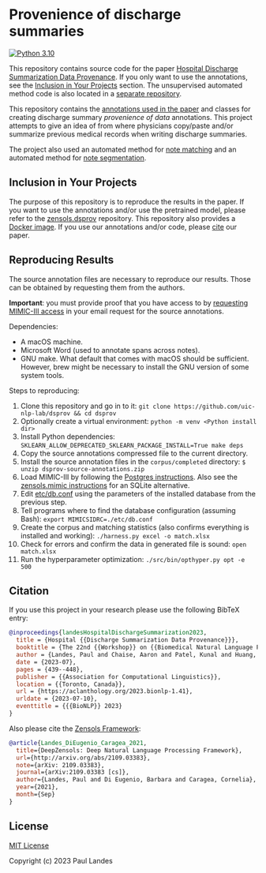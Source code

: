 # Provenience of discharge summaries

[![Python 3.10][python310-badge]][python310-link]

This repository contains source code for the paper [Hospital Discharge
Summarization Data Provenance](https://aclanthology.org/2023.bionlp-1.41/).  If
you only want to use the annotations, see the [Inclusion in Your
Projects](#inclusion-in-your-projects) section.  The unsupervised automated
method code is also located in a [separate
repository](https://github.com/plandes/spanmatch).

This repository contains the [annotations used in the
paper](dist/dsprov-annotations.json) and classes for creating discharge summary
*provenience of data* annotations.  This project attempts to give an idea of
from where physicians copy/paste and/or summarize previous medical records when
writing discharge summaries.

The project also used an automated method for [note
matching](https://github.com/plandes/spanmatch) and an automated method for
[note segmentation](https://github.com/uic-nlp-lab/medsecid).


## Inclusion in Your Projects

The purpose of this repository is to reproduce the results in the paper. If you
want to use the annotations and/or use the pretrained model, please refer to
the [zensols.dsprov] repository.  This repository also provides a [Docker
image](https://github.com/plandes/dsprov#docker).  If you use our annotations
and/or code, please [cite](#citation) our paper.


## Reproducing Results

The source annotation files are necessary to reproduce our results.  Those can
be obtained by requesting them from the authors.

**Important**: you must provide proof that you have access to by [requesting
MIMIC-III access](https://mimic.mit.edu/docs/gettingstarted/) in your email
request for the source annotations.

Dependencies:

* A macOS machine.
* Microsoft Word (used to annotate spans across notes).
* GNU make.  What default that comes with macOS should be sufficient.  However,
  brew might be necessary to install the GNU version of some system tools.

Steps to reproducing:

1. Clone this repository and go in to it:
   `git clone https://github.com/uic-nlp-lab/dsprov && cd dsprov`
1. Optionally create a virtual environment: `python -m venv <Python install dir>`
1. Install Python dependencies: `SKLEARN_ALLOW_DEPRECATED_SKLEARN_PACKAGE_INSTALL=True make deps`
1. Copy the source annotations compressed file to the current directory.
1. Install the source annotation files in the `corpus/completed` directory:
   `$ unzip dsprov-source-annotations.zip`
1. Load MIMIC-III by following the [Postgres instructions].  Also see the
   [zensols.mimic instructions](https://github.com/plandes/mimic#installation)
   for an SQLite alternative.
1. Edit [etc/db.conf](etc/db.conf) using the parameters of the installed
   database from the previous step.
1. Tell programs where to find the database configuration (assuming Bash):
   `export MIMICSIDRC=./etc/db.conf`
1. Create the corpus and matching statistics (also confirms everything is
   installed and working): `./harness.py excel -o match.xlsx`
1. Check for errors and confirm the data in generated file is sound: `open
   match.xlsx`
1. Run the hyperparameter optimization: `./src/bin/opthyper.py opt -e 500`


## Citation

If you use this project in your research please use the following BibTeX entry:

```bibtex
@inproceedings{landesHospitalDischargeSummarization2023,
  title = {Hospital {{Discharge Summarization Data Provenance}}},
  booktitle = {The 22nd {{Workshop}} on {{Biomedical Natural Language Processing}} and {{BioNLP Shared Tasks}}},
  author = {Landes, Paul and Chaise, Aaron and Patel, Kunal and Huang, Sean and Di Eugenio, Barbara},
  date = {2023-07},
  pages = {439--448},
  publisher = {{Association for Computational Linguistics}},
  location = {{Toronto, Canada}},
  url = {https://aclanthology.org/2023.bionlp-1.41},
  urldate = {2023-07-10},
  eventtitle = {{{BioNLP}} 2023}
}
```

Also please cite the [Zensols Framework]:

```bibtex
@article{Landes_DiEugenio_Caragea_2021,
  title={DeepZensols: Deep Natural Language Processing Framework},
  url={http://arxiv.org/abs/2109.03383},
  note={arXiv: 2109.03383},
  journal={arXiv:2109.03383 [cs]},
  author={Landes, Paul and Di Eugenio, Barbara and Caragea, Cornelia},
  year={2021},
  month={Sep}
}
```


## License

[MIT License](LICENSE.md)

Copyright (c) 2023 Paul Landes


<!-- links -->
[python310-badge]: https://img.shields.io/badge/python-3.10-blue.svg
[python310-link]: https://www.python.org/downloads/release/python-310
[build-badge]: https://github.com/uic-nlp-lab/dsprov/workflows/CI/badge.svg
[build-link]: https://github.com/uic-nlp-lab/dsprov/actions

[zensols.dsprov]: https://github.com/plandes/dsprov
[Zensols Framework]: https://github.com/plandes/deepnlp
[Postgres instructions]: https://github.com/MIT-LCP/mimic-code/blob/main/mimic-iii/buildmimic/postgres/README.md

[Zensols Framework]: https://github.com/plandes/deepnlp
